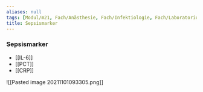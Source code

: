 ```yaml
---
aliases: null
tags: [Modul/m21, Fach/Anästhesie, Fach/Infektiologie, Fach/Laboratoriumsmedizin, Art/Intervention]
title: Sepsismarker
---
```

### Sepsismarker
- [[IL-6]]
- [[PCT]]
- [[CRP]]

![[Pasted image 20211101093305.png]]